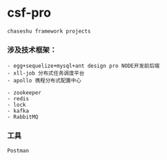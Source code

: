 # csf-pro 
    chaseshu framework projects



    

### 涉及技术框架：

    - egg+sequelize+mysql+ant design pro NODE开发前后端
    - xll-job 分布式任务调度平台
    - apollo 携程分布式配置中心

    - zookeeper
    - redis
    - lock
    - kafka
    - RabbitMQ
    
    
### 工具

    Postman


